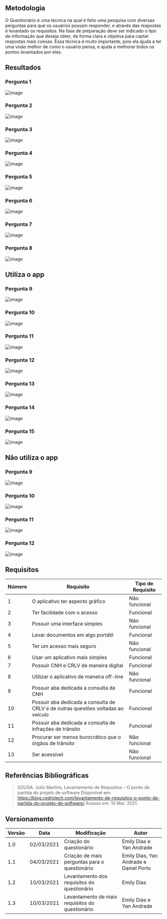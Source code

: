 ## Metodologia

O Questionário é uma técnica na qual é feito uma pesquisa com diversas perguntas para que os usuários possam responder, e através das respostas é levantado os requisitos. Na fase de preparação deve ser indicado o tipo de informação que deseja obter, de forma clara e objetiva para captar respostas mais coesas.
Essa técnica é muito importante, pois ela ajuda a ter uma visão melhor de como o usuário pensa, e ajuda a melhorar todos os pontos levantados por eles.

## Resultados

### Pergunta 1
![image](https://user-images.githubusercontent.com/52640974/110645854-19545700-8195-11eb-9224-ee53d589ec9b.png)

### Pergunta 2
![image](https://user-images.githubusercontent.com/52640974/110646108-54ef2100-8195-11eb-8812-7d482f1e91b6.png)

### Pergunta 3
![image](https://user-images.githubusercontent.com/52640974/110646541-bdd69900-8195-11eb-9361-3ac5395d41fb.png)

### Pergunta 4
![image](https://user-images.githubusercontent.com/52640974/110646733-f0809180-8195-11eb-87bd-ee7e01239790.png)

### Pergunta 5
![image](https://user-images.githubusercontent.com/52640974/110646927-2887d480-8196-11eb-893d-a04e8351f4ac.png)

### Pergunta 6
![image](https://user-images.githubusercontent.com/52640974/110647406-903e1f80-8196-11eb-81d6-d0409cd58633.png)

### Pergunta 7
![image](https://user-images.githubusercontent.com/52640974/110647699-d1ceca80-8196-11eb-8617-8339be287b4e.png)

### Pergunta 8
![image](https://user-images.githubusercontent.com/52640974/110647776-e6ab5e00-8196-11eb-87d0-084e68a9792a.png)

## Utiliza o app
### Pergunta 9
![image](https://user-images.githubusercontent.com/52640974/110648766-c62fd380-8197-11eb-96c9-ef5ab05e045a.png)

### Pergunta 10
![image](https://user-images.githubusercontent.com/52640974/110648842-d778e000-8197-11eb-9949-735849b91897.png)

### Pergunta 11
![image](https://user-images.githubusercontent.com/52640974/110648901-e495cf00-8197-11eb-8bf0-4adca4769c73.png)

### Pergunta 12
![image](https://user-images.githubusercontent.com/52640974/110649275-376f8680-8198-11eb-98de-0c4fa7725655.png)

### Pergunta 13
![image](https://user-images.githubusercontent.com/52640974/110649424-5706af00-8198-11eb-9a08-61a3749c78db.png)

### Pergunta 14
![image](https://user-images.githubusercontent.com/52640974/110649524-700f6000-8198-11eb-8636-48fc6edfe1e2.png)

### Pergunta 15
![image](https://user-images.githubusercontent.com/52640974/110649600-82899980-8198-11eb-9ede-12cf51018056.png)

## Não utiliza o app
### Pergunta 9
![image](https://user-images.githubusercontent.com/52640974/110648397-718c5880-8197-11eb-8541-316f2933d946.png)

### Pergunta 10
![image](https://user-images.githubusercontent.com/52640974/110648479-84069200-8197-11eb-944d-d2a09fdf4412.png)

### Pergunta 11
![image](https://user-images.githubusercontent.com/52640974/110648567-941e7180-8197-11eb-8aae-c4fc524b577a.png)

### Pergunta 12
![image](https://user-images.githubusercontent.com/52640974/110648682-af897c80-8197-11eb-846b-cf2c61c3e52c.png)

## Requisitos

|Número| Requisito | Tipo de Requisito
|--|--|--|
| 1 | O aplicativo ter aspecto gráfico | Não funcional |
| 2 | Ter facilidade com o acesso  | Funcional |
| 3 | Possuir uma interface simples | Não funcional |
| 4 | Levar documentos em algo portátil | Funcional |
| 5 | Ter um acesso mais seguro | Não funcional |
| 6 | Usar um aplicativo mais simples | Funcional |
| 7 | Possuir CNH e CRLV de maneira digital | Funcional |
| 8 | Utilizar o aplicativo de maneira off-line | Não funcional |
| 9 | Possuir aba dedicada a consulta da CNH | Funcional |
| 10 | Possuir aba dedicada a consulta de CRLV e de outras questões voltadas ao veículo | Funcional |
| 11 | Possuir aba dedicada a consulta de infrações de trânsito | Funcional |
| 12 | Procurar ser menos burocrático que o órgãos de trânsito | Não funcional |
| 13 | Ser acessível | Não funcional |


## Referências Bibliográficas

>SOUSA. Julio Martins, Levantamento de Requisitos – O ponto de partida do projeto de software Disponível em: https://blog.cedrotech.com/levantamento-de-requisitos-o-ponto-de-partida-do-projeto-de-software/ Acesso em: 10 Mar. 2021.

## Versionamento
| Versão | Data | Modificação | Autor |
|--|--|--|--|
| 1.0 | 02/03/2021 | Criação do questionário | Emily Dias e Yan Andrade|
| 1.1 | 04/03/2021 | Criação de mais perguntas para o questionário | Emily Dias, Yan Andrade e Daniel Porto|
| 1.2 | 10/03/2021 | Levantamento dos requisitos do questionário | Emily Dias |
| 1.3 | 10/03/2021 | Levantamento de mais requisitos do questionário | Emily Dias e Yan Andrade |

